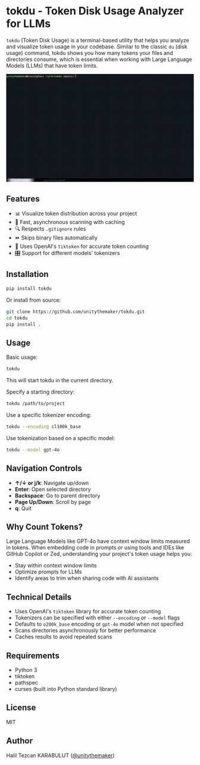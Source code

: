 # tokdu - Token Disk Usage Analyzer for LLMs

`tokdu` (Token Disk Usage) is a terminal-based utility that helps you analyze and visualize token usage in your codebase. Similar to the classic `du` (disk usage) command, tokdu shows you how many tokens your files and directories consume, which is essential when working with Large Language Models (LLMs) that have token limits.

[![tokdu demonstration](https://github.com/unitythemaker/tokdu/blob/main/assets/tokdu-demo.gif?raw=true)](https://github.com/unitythemaker/tokdu/blob/main/assets/tokdu-demo.mp4)

## Features

- 📊 Visualize token distribution across your project
- 🚀 Fast, asynchronous scanning with caching
- 🔍 Respects `.gitignore` rules
- ⏩ Skips binary files automatically
- 🧩 Uses OpenAI's `tiktoken` for accurate token counting
- 🎛️ Support for different models' tokenizers

## Installation

```bash
pip install tokdu
```

Or install from source:

```bash
git clone https://github.com/unitythemaker/tokdu.git
cd tokdu
pip install .
```

## Usage

Basic usage:

```bash
tokdu
```

This will start tokdu in the current directory.

Specify a starting directory:

```bash
tokdu /path/to/project
```

Use a specific tokenizer encoding:

```bash
tokdu --encoding cl100k_base
```

Use tokenization based on a specific model:

```bash
tokdu --model gpt-4o
```

## Navigation Controls

- **↑/↓ or j/k**: Navigate up/down
- **Enter**: Open selected directory
- **Backspace**: Go to parent directory
- **Page Up/Down**: Scroll by page
- **q**: Quit

## Why Count Tokens?

Large Language Models like GPT-4o have context window limits measured in tokens. When embedding code in prompts or using tools and IDEs like GitHub Copilot or Zed, understanding your project's token usage helps you:

- Stay within context window limits
- Optimize prompts for LLMs
- Identify areas to trim when sharing code with AI assistants

## Technical Details

- Uses OpenAI's `tiktoken` library for accurate token counting
- Tokenizers can be specified with either `--encoding` or `--model` flags
- Defaults to `o200k_base` encoding or `gpt-4o` model when not specified
- Scans directories asynchronously for better performance
- Caches results to avoid repeated scans

## Requirements

- Python 3
- tiktoken
- pathspec
- curses (built into Python standard library)

## License

MIT

## Author

Halil Tezcan KARABULUT ([@unitythemaker](https://github.com/unitythemaker))

